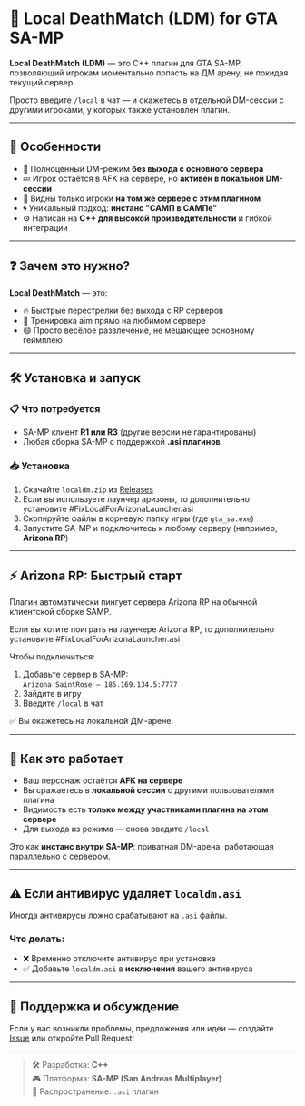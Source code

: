 # 🧱 Local DeathMatch (LDM) for GTA SA-MP

**Local DeathMatch (LDM)** — это C++ плагин для GTA SA-MP, позволяющий игрокам моментально попасть на ДМ арену, не покидая текущий сервер.

Просто введите `/local` в чат — и окажетесь в отдельной DM-сессии с другими игроками, у которых также установлен плагин.

---

## 🚀 Особенности

- 🔫 Полноценный DM-режим **без выхода с основного сервера**
- 💤 Игрок остаётся в AFK на сервере, но **активен в локальной DM-сессии**
- 👀 Видны только игроки **на том же сервере с этим плагином**
- 🌀 Уникальный подход: **инстанс "САМП в САМПе"**
- ⚙️ Написан на **C++ для высокой производительности** и гибкой интеграции

---

## ❓ Зачем это нужно?

**Local DeathMatch** — это:

- 🔥 Быстрые перестрелки без выхода с RP серверов
- 🎯 Тренировка aim прямо на любимом сервере
- 😄 Просто весёлое развлечение, не мешающее основному геймплею

---

## 🛠 Установка и запуск

### 📋 Что потребуется

- SA-MP клиент **R1 или R3** (другие версии не гарантированы)
- Любая сборка SA-MP с поддержкой **.asi плагинов**

### 📥 Установка

1. Скачайте `localdm.zip` из [Releases](https://github.com/blackjesus-1337/LDM/releases/tag/LDM)
2. Если вы используете лаунчер аризоны, то дополнительно установите #FixLocalForArizonaLauncher.asi
3. Скопируйте файлы в корневую папку игры (где `gta_sa.exe`)
4. Запустите SA-MP и подключитесь к любому серверу (например, **Arizona RP**)

---

## ⚡️ Arizona RP: Быстрый старт

Плагин автоматически пингует сервера Arizona RP на обычной клиентской сборке SAMP.

Если вы хотите поиграть на лаунчере Arizona RP, то дополнительно установите #FixLocalForArizonaLauncher.asi

Чтобы подключиться:

1. Добавьте сервер в SA-MP:  
   `Arizona SaintRose — 185.169.134.5:7777`
3. Зайдите в игру
4. Введите `/local` в чат

✅ Вы окажетесь на локальной ДМ-арене.

---

## 🧠 Как это работает

- Ваш персонаж остаётся **AFK на сервере**
- Вы сражаетесь в **локальной сессии** с другими пользователями плагина
- Видимость есть **только между участниками плагина на этом сервере**
- Для выхода из режима — снова введите `/local`

Это как **инстанс внутри SA-MP**: приватная DM-арена, работающая параллельно с сервером.

---

## ⚠️ Если антивирус удаляет `localdm.asi`

Иногда антивирусы ложно срабатывают на `.asi` файлы.

### Что делать:

- ❌ Временно отключите антивирус при установке  
- ✅ Добавьте `localdm.asi` в **исключения** вашего антивируса

---

## 📣 Поддержка и обсуждение

Если у вас возникли проблемы, предложения или идеи — создайте [Issue](https://github.com/blackjesus-1337/LDM/issues) или откройте Pull Request!

---

> 🛠 Разработка: **C++**  
> 🎮 Платформа: **SA-MP (San Andreas Multiplayer)**  
> 📂 Распространение: `.asi` плагин
